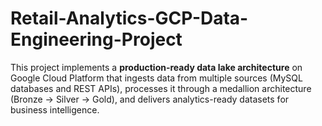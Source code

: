 # Retail-Analytics-GCP-Data-Engineering-Project
This project implements a **production-ready data lake architecture** on Google Cloud Platform that ingests data from multiple sources (MySQL databases and REST APIs), processes it through a medallion architecture (Bronze → Silver → Gold), and delivers analytics-ready datasets for business intelligence.
